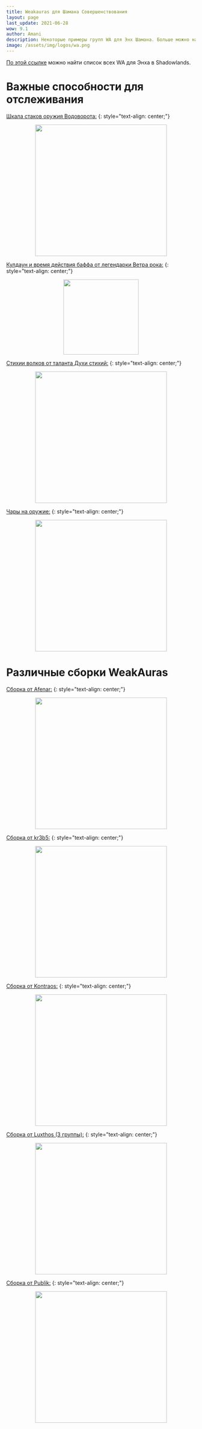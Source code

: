 ```yaml
---
title: Weakauras для Шамана Совершенствования
layout: page
last_update: 2021-06-28
wow: 9.1
author: Amani
description: Некоторые примеры групп WA для Энх Шамана. Больше можно найти на Wago.io.
image: /assets/img/logos/wa.png
---
```

[По этой ссылке](https://wago.io/bfa-weakauras/classes/shaman/enhancement) можно найти список всех WA для Энха в Shadowlands. 

# Важные способности для отслеживания

[Шкала стаков оружия Водоворота:](https://wago.io/3adqlFNy2)
{: style="text-align: center;"}

<p align="center">
<img src="https://media.wago.io/screenshots/3adqlFNy2/5f3c7596d2c5a7357fa40108.gif" width=350x> 
</p>

[Кулдаун и время действия баффа от легендарки Ветра рока:](https://wago.io/SjJtre8FO)
{: style="text-align: center;"}

<p align="center">
<img src="https://media.wago.io/screenshots/SjJtre8FO/5fd360fffab2124dd4246c16.png" width=200x> 
</p>

[Стихии волков от таланта Духи стихий:](https://wago.io/sJy_uW-Sq)
{: style="text-align: center;"}

<p align="center">
<img src="https://i.imgur.com/1NGL8mR.png" width=350x> 
</p>

[Чары на оружие:](https://wago.io/iBEOl6LFb)
{: style="text-align: center;"}

<p align="center">
<img src="https://i.imgur.com/dbVdLkp.png" width=350x> 
</p>

# Различные сборки WeakAuras

[Сборка от Afenar:](https://wago.io/Afenar_Shaman)
{: style="text-align: center;"}

<p align="center">
<img src="https://media.wago.io/screenshots/rJhu7HoMM/5f85e27255162321b362dd10.gif" width=350x> 
</p>

[Сборка от kr3b5:](https://wago.io/krebsEnhancement)
{: style="text-align: center;"}

<p align="center">
<img src="https://media.wago.io/screenshots/4yz3N1TG7/5fb91986ff5bba046b74ef7f.gif" width=350x> 
</p>


[Сборка от Kontraos:](https://wago.io/hHBnrMiuy)
{: style="text-align: center;"}

<p align="center">
<img src="https://media.wago.io/screenshots/hHBnrMiuy/5f89e627878b591b4ce4ff1b.png" width=350x> 
</p>

[Сборка от Luxthos (3 группы):](https://wago.io/Hkc9ktj4X)
{: style="text-align: center;"}

<p align="center">
<img src="https://media.wago.io/screenshots/Hkc9ktj4X/5f83ecaaf0043c08b94d658c.gif" width=350x> 
</p>

[Сборка от Publik:](https://wago.io/rkxMuyLZX)
{: style="text-align: center;"}

<p align="center">
<img src="https://media.wago.io/screenshots/rkxMuyLZX/5f74b81bd2e79f530ec0cfa1.png" width=350x> 
</p>



